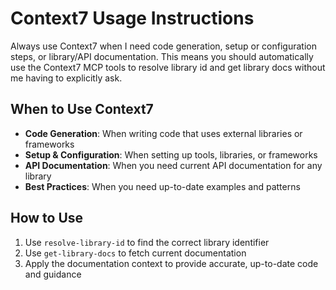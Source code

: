 # Context7 Usage Instructions

Always use Context7 when I need code generation, setup or configuration steps, or library/API documentation. This means you should automatically use the Context7 MCP tools to resolve library id and get library docs without me having to explicitly ask.

## When to Use Context7

- **Code Generation**: When writing code that uses external libraries or frameworks
- **Setup & Configuration**: When setting up tools, libraries, or frameworks
- **API Documentation**: When you need current API documentation for any library
- **Best Practices**: When you need up-to-date examples and patterns

## How to Use

1. Use `resolve-library-id` to find the correct library identifier
2. Use `get-library-docs` to fetch current documentation
3. Apply the documentation context to provide accurate, up-to-date code and guidance
